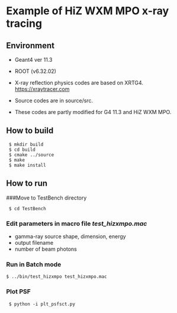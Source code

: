 # Example of HiZ WXM MPO x-ray tracing

##  Environment
- Geant4 ver 11.3
- ROOT (v6.32.02)

-  X-ray reflection physics codes are based on XRTG4.
 https://xraytracer.com
- Source codes are in source/src.
- These codes are partly modified for G4 11.3 and HiZ WXM MPO.

## How to build
```
 $ mkdir build
 $ cd build
 $ cmake ../source
 $ make
 $ make install
```

## How to run
###Move to TestBench directory
```
 $ cd TestBench
```
### Edit parameters in macro file *test_hizxmpo.mac* 
 - gamma-ray source shape, dimension, energy
 - output filename
 - number of beam photons

### Run in Batch mode
 ```
 $ ../bin/test_hizxmpo test_hizxmpo.mac
```

### Plot PSF
```
 $ python -i plt_psfsct.py
```

